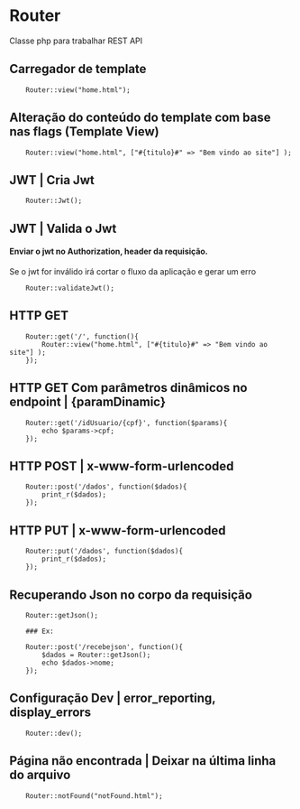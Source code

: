 # Router
Classe php para trabalhar REST API

## Carregador de template

```
	Router::view("home.html");
```


## Alteração do conteúdo do template com base nas flags (Template View)

```
	Router::view("home.html", ["#{titulo}#" => "Bem vindo ao site"] );
```


## JWT | Cria Jwt

```
	Router::Jwt();
```


## JWT | Valida o Jwt
#### Enviar o jwt no Authorization, header da requisição.
Se o jwt for inválido irá cortar o fluxo da aplicação e gerar um erro

```
	Router::validateJwt();
```


## HTTP GET

```
	Router::get('/', function(){
		Router::view("home.html", ["#{titulo}#" => "Bem vindo ao site"] );
	});
```


## HTTP GET Com parâmetros dinâmicos no endpoint | {paramDinamic}

```
	Router::get('/idUsuario/{cpf}', function($params){
		echo $params->cpf;
	});
```


## HTTP POST | x-www-form-urlencoded

```
	Router::post('/dados', function($dados){
		print_r($dados);
	});
```


## HTTP PUT | x-www-form-urlencoded

```
	Router::put('/dados', function($dados){
		print_r($dados);
	});
```


## Recuperando Json no corpo da requisição

```
	Router::getJson();
	
	### Ex:
	
	Router::post('/recebejson', function(){
		$dados = Router::getJson();
		echo $dados->nome;
	});
```


## Configuração Dev | error_reporting, display_errors 

```
	Router::dev();
```



## Página não encontrada | Deixar na última linha do arquivo

```
	Router::notFound("notFound.html");
```



